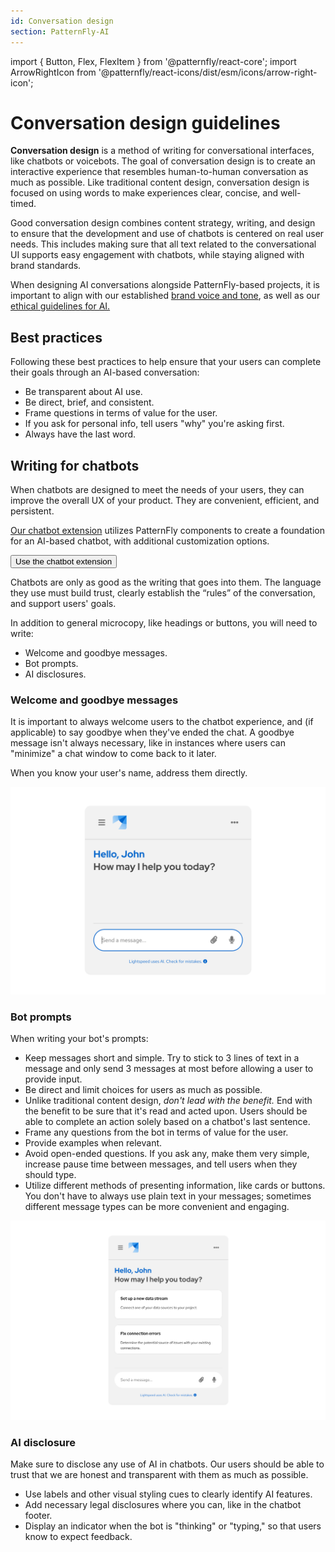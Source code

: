 ```yaml
---
id: Conversation design
section: PatternFly-AI
---
```


import { Button, Flex, FlexItem } from '@patternfly/react-core';
import ArrowRightIcon from '@patternfly/react-icons/dist/esm/icons/arrow-right-icon';


# Conversation design guidelines

**Conversation design** is a method of writing for conversational interfaces, like chatbots or voicebots. The goal of conversation design is to create an interactive experience that resembles human-to-human conversation as much as possible. Like traditional content design, conversation design is focused on using words to make experiences clear, concise, and well-timed.

Good conversation design combines content strategy, writing, and design to ensure that the development and use of chatbots is centered on real user needs. This includes making sure that all text related to the conversational UI supports easy engagement with chatbots, while staying aligned with brand standards.

When designing AI conversations alongside PatternFly-based projects, it is important to align with our established [brand voice and tone](/ux-writing/brand-voice-and-tone), as well as our [ethical guidelines for AI.](/patternfly-ai/ai-guidelines)

## Best practices 

Following these best practices to help ensure that your users can complete their goals through an AI-based conversation: 

- Be transparent about AI use. 
- Be direct, brief, and consistent. 
- Frame questions in terms of value for the user.
- If you ask for personal info, tell users "why" you're asking first. 
- Always have the last word.

## Writing for chatbots

When chatbots are designed to meet the needs of your users, they can improve the overall UX of your product. They are convenient, efficient, and persistent. 

[Our chatbot extension](/patternfly-ai/chatbot/about-chatbot) utilizes PatternFly components to create a foundation for an AI-based chatbot, with additional customization options.

<Flex>
<FlexItem>
<Button component="a" href="/patternfly-ai/chatbot/about-chatbot" target="_blank" variant="primary" size="lg">Use the chatbot extension <ArrowRightIcon /></Button>
</FlexItem>
</Flex>

Chatbots are only as good as the writing that goes into them. The language they use must build trust, clearly establish the “rules” of the conversation, and support users' goals. 

In addition to general microcopy, like headings or buttons, you will need to write:
- Welcome and goodbye messages. 
- Bot prompts. 
- AI disclosures.

### Welcome and goodbye messages 

It is important to always welcome users to the chatbot experience, and (if applicable) to say goodbye when they've ended the chat. A goodbye message isn't always necessary, like in instances where users can "minimize" a chat window to come back to it later. 

When you know your user's name, address them directly. 

![Chatbot welcome message with user's name](./img/chatbot-welcome.png)

### Bot prompts 

When writing your bot's prompts: 

- Keep messages short and simple. Try to stick to 3 lines of text in a message and only send 3 messages at most before allowing a user to provide input. 
- Be direct and limit choices for users as much as possible. 
- Unlike traditional content design, *don't lead with the benefit.* End with the benefit to be sure that it's read and acted upon. Users should be able to complete an action solely based on a chatbot's last sentence. 
- Frame any questions from the bot in terms of value for the user.
- Provide examples when relevant.
- Avoid open-ended questions. If you ask any, make them very simple, increase pause time between messages, and tell users when they should type. 
- Utilize different methods of presenting information, like cards or buttons. You don't have to always use plain text in your messages; sometimes different message types can be more convenient and engaging.

![Chatbot prompt examples](./img/chatbot-prompts.png)

### AI disclosure 

Make sure to disclose any use of AI in chatbots. Our users should be able to trust that we are honest and transparent with them as much as possible.

- Use labels and other visual styling cues to clearly identify AI features. 
- Add necessary legal disclosures where you can, like in the chatbot footer. 
- Display an indicator when the bot is "thinking" or "typing," so that users know to expect feedback.